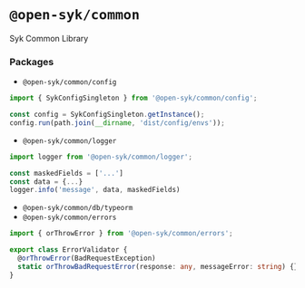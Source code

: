 # `@open-syk/common`

Syk Common Library

### Packages

* `@open-syk/common/config`

```typescript
import { SykConfigSingleton } from '@open-syk/common/config';

const config = SykConfigSingleton.getInstance();
config.run(path.join(__dirname, 'dist/config/envs'));
```

* `@open-syk/common/logger`



```typescript
import logger from '@open-syk/common/logger';

const maskedFields = ['...']
const data = {...}
logger.info('message', data, maskedFields)
```

* `@open-syk/common/db/typeorm`
* `@open-syk/common/errors`

```typescript
import { orThrowError } from '@open-syk/common/errors';

export class ErrorValidator {
  @orThrowError(BadRequestException)
  static orThrowBadRequestError(response: any, messageError: string) {}
}
```